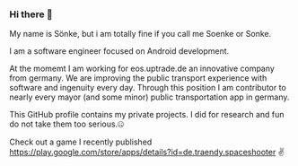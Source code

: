 ### Hi there 👋

My name is Sönke, but i am totally fine if you call me Soenke or Sonke.

I am a software engineer focused on Android development. 

At the momemt I am working for eos.uptrade.de an innovative company from germany. We are improving the public transport experience with software and ingenuity every day.
Through this position I am contributor to nearly every mayor (and some minor) public transportation app in germany.

This GitHub profile contains my private projects. I did for research and fun do not take them too serious.🤐

Check out a game I recently published https://play.google.com/store/apps/details?id=de.traendy.spaceshooter ✌️


<!--
**traendy/traendy** is a ✨ _special_ ✨ repository because its `README.md` (this file) appears on your GitHub profile.

Here are some ideas to get you started:

- 🔭 I’m currently working on ...
- 🌱 I’m currently learning ...
- 👯 I’m looking to collaborate on ...
- 🤔 I’m looking for help with ...
- 💬 Ask me about ...
- 📫 How to reach me: ...
- 😄 Pronouns: ...
- ⚡ Fun fact: ...
-->

